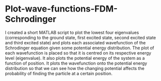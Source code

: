 # Plot-wave-functions-FDM-Schrodinger
I created a short MATLAB script to plot the lowest four eigenvalues (corresponding to the ground state, first excited state, second excited state and third excited state) and plots each associated wavefunction of the Schrodinger equation given some potential energy distribution.  The plot of each wavefunction is placed so that it is centred on its respective energy level (eigenvalue).  It also plots the potential energy of the system as a function of position. It plots the wavefunction onto the potential energy distribution so that we can see how the changing potential affects the probability of finding the particle at a certain position.
